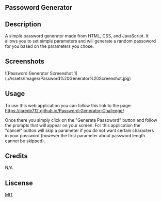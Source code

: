 # <Simple Password Generator>

## Passoword Generator

## Description

A simple password generator made from HTML, CSS, and JavaScript. It allows you to set simple parameters and will generate a random passoword for you based on the parameters you chose.

## Screenshots

![Password Generator Screenshot 1] (./Assets/Images/Password%20Generator%20Screenshot.jpg)

## Usage

To use this web application you can follow this link to the page: https://jarede712.github.io/Password-Generator-Challenge/

Once there you simply click on the "Generate Passoword" button and follow the prompts that will appear on your screen. For this application the "cancel" button will skip a parameter if you do not want certain characters in your password (however the first parameter about password length cannot be skipped).

## Credits 

N/A

## Liscense

[MIT](https://choosealicense.com/licenses/mit/)
